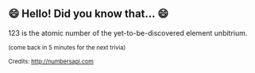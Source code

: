 ## 😄 Hello! Did you know that... 😄
123 is the atomic number of the yet-to-be-discovered element unbitrium.

<sup>(come back in 5 minutes for the next trivia)</sup>


<sup>Credits: http://numbersapi.com</sup>
